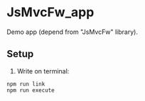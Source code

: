 # JsMvcFw_app

Demo app (depend from "JsMvcFw" library).

## Setup

1. Write on terminal:

```
npm run link
npm run execute
```
